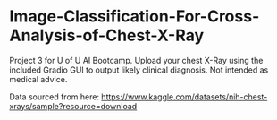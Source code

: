 # Image-Classification-For-Cross-Analysis-of-Chest-X-Ray

Project 3 for U of U AI Bootcamp. Upload your chest X-Ray using the included Gradio GUI to output likely clinical diagnosis. Not intended as medical advice.

Data sourced from here: https://www.kaggle.com/datasets/nih-chest-xrays/sample?resource=download
